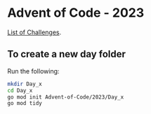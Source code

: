 # Advent of Code - 2023

[List of Challenges](https://adventofcode.com/2023).

## To create a new day folder

Run the following:

```bash
mkdir Day_x
cd Day_x
go mod init Advent-of-Code/2023/Day_x
go mod tidy
```
